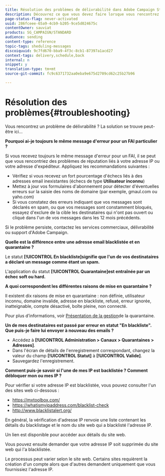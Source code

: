 ```yaml
---
title: Résolution des problèmes de délivrabilité dans Adobe Campaign Standard
description: Découvrez ce que vous devez faire lorsque vous rencontrez des problèmes de délivrabilité avec Adobe Campaign Standard.
page-status-flag: never-activated
uuid: 286fceee-65a9-4cb9-b205-9ce5d024675c
contentOwner: sauviat
products: SG_CAMPAIGN/STANDARD
audience: sending
content-type: reference
topic-tags: sheduling-messages
discoiquuid: 9c7fd670-bba9-4f3c-8cb1-87397a1acd27
context-tags: delivery,schedule,back
internal: n
snippet: y
translation-type: tm+mt
source-git-commit: fc9c6371732aa0eba9e675d2709cd62c25b27b96

---
```



# Résolution des problèmes{#troubleshooting}

Vous rencontrez un problème de délivrabilité ? La solution se trouve peut-être ici...

**Pourquoi ai-je toujours le même message d'erreur pour un FAI particulier ?**

Si vous recevez toujours le même message d'erreur pour un FAI, il se peut que vous rencontriez des problèmes de réputation liés à votre adresse IP ou votre adresse d'expéditeur. Appliquez les recommandations suivantes :
* Vérifiez si vous recevez un fort pourcentage d'échecs liés à des adresses email inexistantes (échecs de type **Utilisateur inconnu**)
* Mettez à jour vos formulaires d'abonnement pour détecter d'éventuelles erreurs sur la saisie des noms de domaine (par exemple, gmaul.com ou yaho.com)
* Si vous constatez des erreurs indiquant que vos messages sont déclarés en spam, ou que vos messages sont constamment bloqués, essayez d'exclure de la cible les destinataires qui n'ont pas ouvert ou cliqué dans l'un de vos messages dans les 12 mois précédents.

Si le problème persiste, contactez les services commerciaux, délivrabilité ou support d'Adobe Campaign.

**Quelle est la différence entre une adresse email blacklistée et en quarantaine ?**

Le statut **[!UICONTROL En blackliste]signifie que l'un de vos destinataires a déclaré un message comme étant un spam.**

L'application du statut **[!UICONTROL Quarantaine]est entraînée par un échec soft ou hard.**

**A quoi correspondent les différentes raisons de mise en quarantaine ?**

Il existent dix raisons de mise en quarantaine : non définie, utilisateur inconnu, domaine invalide, adresse en blackliste, refusé, erreur ignorée, inatteignable, compte désactivé, boîte pleine, non connecté.

Pour plus d’informations, voir [Présentation de la gestion](../../sending/using/understanding-quarantine-management.md)de la quarantaine.

**Un de mes destinataires est passé par erreur en statut "En blackliste". Que puis-je faire lui envoyer à nouveau des emails ?**

* Accédez à **[!UICONTROL Administration &gt; Canaux &gt; Quarantaines &gt; Adresses]**.
* Dans l'écran de détails de l'enregistrement correspondant, changez la valeur du champ **[!UICONTROL Statut]** à **[!UICONTROL Valide]**.
* Sauvegardez l'enregistrement.

**Comment puis-je savoir si l'une de mes IP est backlistée ? Comment débloquer mon ou mes IP ?**

Pour vérifier si votre adresse IP est blacklistée, vous pouvez consulter l'un des sites web ci-dessous :
* https://mxtoolbox.com/
* https://whatismyipaddress.com/blacklist-check
* http://www.blacklistalert.org/

En général, la vérification d'adresse IP renvoie une liste contenant les détails du blacklistage et le nom du site web qui a blacklisté l'adresse IP.

Un lien est disponible pour accéder aux détails du site web.

Vous pouvez ensuite demander que votre adresse IP soit supprimée du site web qui l'a blacklistée.

Le processus peut varier selon le site web. Certains sites requièrent la création d'un compte alors que d'autres demandent uniquement que vous fournissiez l'adresse IP.
